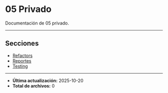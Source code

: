 # 05 Privado

Documentación de 05 privado.

---

## Secciones

- [Refactors](./Refactors/README.md)
- [Reportes](./Reportes/README.md)
- [Testing](./Testing/README.md)

---

- **Última actualización:** 2025-10-20  
- **Total de archivos:** 0
